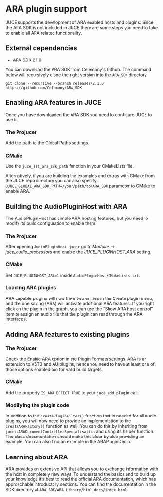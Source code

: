 # ARA plugin support

JUCE supports the development of ARA enabled hosts and plugins. Since the ARA SDK is not included
in JUCE there are some steps you need to take to enable all ARA related functionality.

## External dependencies

- ARA SDK 2.1.0

You can download the ARA SDK from Celemony's Github. The command below will recursively clone the
right version into the `ARA_SDK` directory

    git clone --recursive --branch releases/2.1.0 https://github.com/Celemony/ARA_SDK

## Enabling ARA features in JUCE

Once you have downloaded the ARA SDK you need to configure JUCE to use it.

### The Projucer

Add the path to the Global Paths settings.

### CMake

Use the `juce_set_ara_sdk_path` function in your CMakeLists file.

Alternatively, if you are building the examples and extras with CMake from the JUCE repo directory
you can also specify `-DJUCE_GLOBAL_ARA_SDK_PATH=/your/path/to/ARA_SDK` parameter to CMake to 
enable ARA.

## Building the AudioPluginHost with ARA

The AudioPluginHost has simple ARA hosting features, but you need to modify its build configuration
to enable them.

### The Projucer

After opening `AudioPluginHost.jucer` go to *Modules* → *juce_audio_processors* and enable the 
*JUCE_PLUGINHOST_ARA* setting.

### CMake

Set `JUCE_PLUGINHOST_ARA=1` inside `AudioPluginHost/CMakeLists.txt`.

### Loading ARA plugins 

ARA capable plugins will now have two entries in the Create plugin menu, and the one saying (ARA) 
will activate additional ARA features. If you right click on the plugin in the graph, you can use
the “Show ARA host control” item to assign an audio file that the plugin can read through the ARA
interfaces.

## Adding ARA features to existing plugins

### The Projucer

Check the Enable ARA option in the Plugin Formats settings. ARA is an extension to VST3 and AU 
plugins, hence you need to have at least one of those options enabled too for valid build targets.

### CMake

Add the property `IS_ARA_EFFECT TRUE` to your `juce_add_plugin` call.

### Modifying the plugin code

In addition to the `createPluginFilter()` function that is needed for all audio plugins, you will 
now need to provide an implementation to the `createARAFactory()` function as well. You can do this
by inheriting from `juce::ARADocumentControllerSpecialisation` and using its helper function. The 
class documentation should make this clear by also providing an example. You can also find an 
example in the ARAPluginDemo.

## Learning about ARA

ARA provides an extensive API that allows you to exchange information with the host in completely
new ways. To understand the basics and to build up your knowledge it’s best to read the official 
ARA documentation, which has approachable introductory sections. You can find the documentation in
the SDK directory at `ARA_SDK/ARA_Library/html_docs/index.html`.
